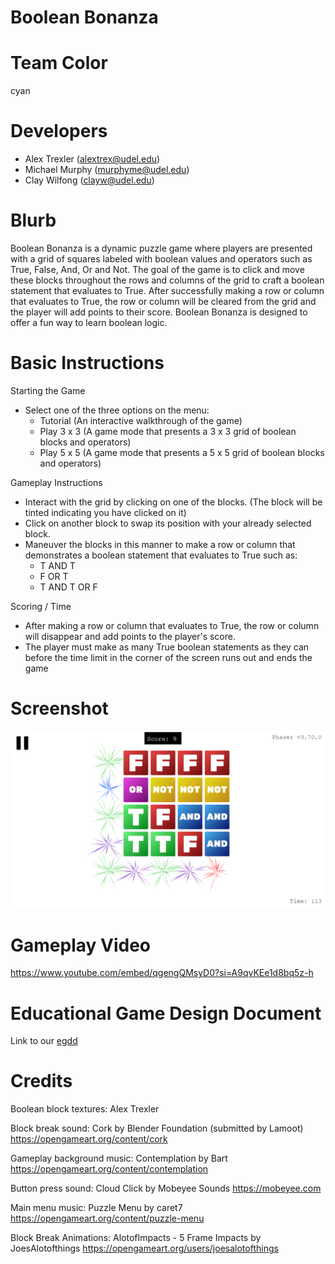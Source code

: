 # Boolean Bonanza

# Team Color

cyan

# Developers

-   Alex Trexler (alextrex@udel.edu)
-   Michael Murphy (murphyme@udel.edu)
-   Clay Wilfong (clayw@udel.edu)

# Blurb

Boolean Bonanza is a dynamic puzzle game where players are presented with a grid of squares labeled with boolean values and operators such as True, False, And, Or and Not. The goal of the game is to click and move these blocks throughout the rows and columns of the grid to craft a boolean statement that evaluates to True. After successfully making a row or column that evaluates to True, the row or column will be cleared from the grid and the player will add points to their score. Boolean Bonanza is designed to offer a fun way to learn boolean logic.

# Basic Instructions

Starting the Game

-   Select one of the three options on the menu:
    -   Tutorial (An interactive walkthrough of the game)
    -   Play 3 x 3 (A game mode that presents a 3 x 3 grid of boolean blocks and operators)
    -   Play 5 x 5 (A game mode that presents a 5 x 5 grid of boolean blocks and operators)

Gameplay Instructions

-   Interact with the grid by clicking on one of the blocks. (The block will be tinted indicating you have clicked on it)
-   Click on another block to swap its position with your already selected block.
-   Maneuver the blocks in this manner to make a row or column that demonstrates a boolean statement that evaluates to True such as:
    -   T AND T
    -   F OR T
    -   T AND T OR F

Scoring / Time

-   After making a row or column that evaluates to True, the row or column will disappear and add points to the player's score.
-   The player must make as many True boolean statements as they can before the time limit in the corner of the screen runs out and ends the game

# Screenshot

![screenshot](https://github.com/UD-S24-CISC374/final-project-cyan/blob/main/docs/large.png?raw=true)

# Gameplay Video

https://www.youtube.com/embed/qgengQMsyD0?si=A9qvKEe1d8bq5z-h

# Educational Game Design Document

Link to our [egdd](https://github.com/UD-S24-CISC374/final-project-cyan/blob/main/docs/egdd.md)

# Credits

Boolean block textures: Alex Trexler

Block break sound: Cork by Blender Foundation (submitted by Lamoot) https://opengameart.org/content/cork

Gameplay background music: Contemplation by Bart https://opengameart.org/content/contemplation

Button press sound: Cloud Click by Mobeyee Sounds https://mobeyee.com

Main menu music: Puzzle Menu by caret7 https://opengameart.org/content/puzzle-menu

Block Break Animations: AlotofImpacts - 5 Frame Impacts by JoesAlotofthings https://opengameart.org/users/joesalotofthings




